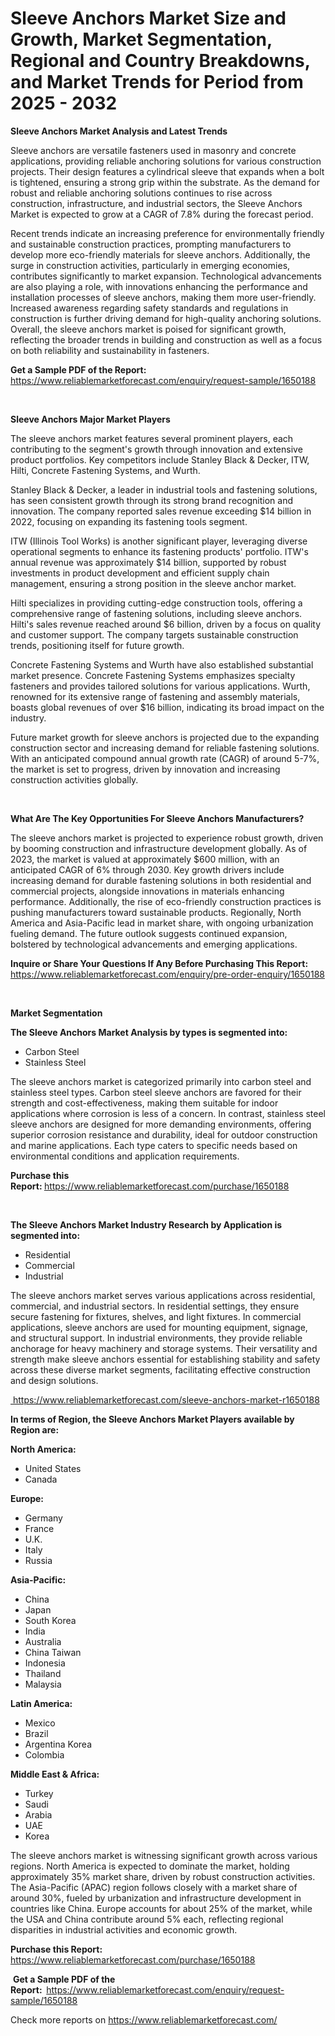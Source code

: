 <p><h1>Sleeve Anchors Market Size and Growth, Market Segmentation, Regional and Country Breakdowns, and Market Trends for Period from 2025 -  2032</h1></p><p><strong>Sleeve Anchors Market Analysis and Latest Trends</strong></p>
<p><p>Sleeve anchors are versatile fasteners used in masonry and concrete applications, providing reliable anchoring solutions for various construction projects. Their design features a cylindrical sleeve that expands when a bolt is tightened, ensuring a strong grip within the substrate. As the demand for robust and reliable anchoring solutions continues to rise across construction, infrastructure, and industrial sectors, the Sleeve Anchors Market is expected to grow at a CAGR of 7.8% during the forecast period. </p><p>Recent trends indicate an increasing preference for environmentally friendly and sustainable construction practices, prompting manufacturers to develop more eco-friendly materials for sleeve anchors. Additionally, the surge in construction activities, particularly in emerging economies, contributes significantly to market expansion. Technological advancements are also playing a role, with innovations enhancing the performance and installation processes of sleeve anchors, making them more user-friendly. Increased awareness regarding safety standards and regulations in construction is further driving demand for high-quality anchoring solutions. Overall, the sleeve anchors market is poised for significant growth, reflecting the broader trends in building and construction as well as a focus on both reliability and sustainability in fasteners.</p></p>
<p><strong>Get a Sample PDF of the Report:&nbsp;</strong> <a href="https://www.reliablemarketforecast.com/enquiry/request-sample/1650188?utm_campaign=3324&utm_medium=2&utm_source=Github&utm_content=ia&utm_term=08042025&utm_id=sleeve-anchors">https://www.reliablemarketforecast.com/enquiry/request-sample/1650188</a></p>
<p>&nbsp;</p>
<p><strong>Sleeve Anchors Major Market Players</strong></p>
<p><p>The sleeve anchors market features several prominent players, each contributing to the segment's growth through innovation and extensive product portfolios. Key competitors include Stanley Black & Decker, ITW, Hilti, Concrete Fastening Systems, and Wurth.</p><p>Stanley Black & Decker, a leader in industrial tools and fastening solutions, has seen consistent growth through its strong brand recognition and innovation. The company reported sales revenue exceeding $14 billion in 2022, focusing on expanding its fastening tools segment.</p><p>ITW (Illinois Tool Works) is another significant player, leveraging diverse operational segments to enhance its fastening products' portfolio. ITW's annual revenue was approximately $14 billion, supported by robust investments in product development and efficient supply chain management, ensuring a strong position in the sleeve anchor market.</p><p>Hilti specializes in providing cutting-edge construction tools, offering a comprehensive range of fastening solutions, including sleeve anchors. Hilti's sales revenue reached around $6 billion, driven by a focus on quality and customer support. The company targets sustainable construction trends, positioning itself for future growth.</p><p>Concrete Fastening Systems and Wurth have also established substantial market presence. Concrete Fastening Systems emphasizes specialty fasteners and provides tailored solutions for various applications. Wurth, renowned for its extensive range of fastening and assembly materials, boasts global revenues of over $16 billion, indicating its broad impact on the industry.</p><p>Future market growth for sleeve anchors is projected due to the expanding construction sector and increasing demand for reliable fastening solutions. With an anticipated compound annual growth rate (CAGR) of around 5-7%, the market is set to progress, driven by innovation and increasing construction activities globally.</p></p>
<p>&nbsp;</p>
<p><strong>What Are The Key Opportunities For Sleeve Anchors Manufacturers?</strong></p>
<p><p>The sleeve anchors market is projected to experience robust growth, driven by booming construction and infrastructure development globally. As of 2023, the market is valued at approximately $600 million, with an anticipated CAGR of 6% through 2030. Key growth drivers include increasing demand for durable fastening solutions in both residential and commercial projects, alongside innovations in materials enhancing performance. Additionally, the rise of eco-friendly construction practices is pushing manufacturers toward sustainable products. Regionally, North America and Asia-Pacific lead in market share, with ongoing urbanization fueling demand. The future outlook suggests continued expansion, bolstered by technological advancements and emerging applications.</p></p>
<p><strong>Inquire or Share Your Questions If Any Before Purchasing This Report:</strong> <a href="https://www.reliablemarketforecast.com/enquiry/pre-order-enquiry/1650188?utm_campaign=3324&utm_medium=2&utm_source=Github&utm_content=ia&utm_term=08042025&utm_id=sleeve-anchors">https://www.reliablemarketforecast.com/enquiry/pre-order-enquiry/1650188</a></p>
<p>&nbsp;</p>
<p><strong>Market Segmentation</strong></p>
<p><strong>The Sleeve Anchors Market Analysis by types is segmented into:</strong></p>
<p><ul><li>Carbon Steel</li><li>Stainless Steel</li></ul></p>
<p><p>The sleeve anchors market is categorized primarily into carbon steel and stainless steel types. Carbon steel sleeve anchors are favored for their strength and cost-effectiveness, making them suitable for indoor applications where corrosion is less of a concern. In contrast, stainless steel sleeve anchors are designed for more demanding environments, offering superior corrosion resistance and durability, ideal for outdoor construction and marine applications. Each type caters to specific needs based on environmental conditions and application requirements.</p></p>
<p><strong>Purchase this Report:&nbsp;</strong><a href="https://www.reliablemarketforecast.com/purchase/1650188?utm_campaign=3324&utm_medium=2&utm_source=Github&utm_content=ia&utm_term=08042025&utm_id=sleeve-anchors">https://www.reliablemarketforecast.com/purchase/1650188</a></p>
<p>&nbsp;</p>
<p><strong>The Sleeve Anchors Market Industry Research by Application is segmented into:</strong></p>
<p><ul><li>Residential</li><li>Commercial</li><li>Industrial</li></ul></p>
<p><p>The sleeve anchors market serves various applications across residential, commercial, and industrial sectors. In residential settings, they ensure secure fastening for fixtures, shelves, and light fixtures. In commercial applications, sleeve anchors are used for mounting equipment, signage, and structural support. In industrial environments, they provide reliable anchorage for heavy machinery and storage systems. Their versatility and strength make sleeve anchors essential for establishing stability and safety across these diverse market segments, facilitating effective construction and design solutions.</p></p>
<p><a href="https://www.reliablemarketforecast.com/sleeve-anchors-market-r1650188?utm_campaign=3324&utm_medium=2&utm_source=Github&utm_content=ia&utm_term=08042025&utm_id=sleeve-anchors">&nbsp;https://www.reliablemarketforecast.com/sleeve-anchors-market-r1650188</a></p>
<p><strong>In terms of Region, the Sleeve Anchors Market Players available by Region are:</strong></p>
<p>
    <p> <strong> North America: </strong>
        <ul>
            <li>United States</li>
            <li>Canada</li>
        </ul>
        </p> 
    <p> <strong> Europe: </strong>
        <ul>
            <li>Germany</li>
            <li>France</li>
            <li>U.K.</li>
            <li>Italy</li>
            <li>Russia</li>
        </ul>
        </p> 
    <p> <strong> Asia-Pacific: </strong>
        <ul>
            <li>China</li>
            <li>Japan</li>
            <li>South Korea</li>
            <li>India</li>
            <li>Australia</li>
            <li>China Taiwan</li>
            <li>Indonesia</li>
            <li>Thailand</li>
            <li>Malaysia</li>
        </ul>
        </p> 
    <p> <strong> Latin America: </strong>
        <ul>
            <li>Mexico</li>
            <li>Brazil</li>
            <li>Argentina Korea</li>
            <li>Colombia</li>
        </ul>
        </p> 
    <p> <strong> Middle East & Africa: </strong>
        <ul>
            <li>Turkey</li>
            <li>Saudi</li>
            <li>Arabia</li>
            <li>UAE</li>
            <li>Korea</li>
        </ul>
    </p>
    </p>
<p><p>The sleeve anchors market is witnessing significant growth across various regions. North America is expected to dominate the market, holding approximately 35% market share, driven by robust construction activities. The Asia-Pacific (APAC) region follows closely with a market share of around 30%, fueled by urbanization and infrastructure development in countries like China. Europe accounts for about 25% of the market, while the USA and China contribute around 5% each, reflecting regional disparities in industrial activities and economic growth.</p></p>
<p><strong>Purchase this Report: </strong><a href="https://www.reliablemarketforecast.com/purchase/1650188?utm_campaign=3324&utm_medium=2&utm_source=Github&utm_content=ia&utm_term=08042025&utm_id=sleeve-anchors">https://www.reliablemarketforecast.com/purchase/1650188</a></p>
<p>&nbsp;<strong>Get a Sample PDF of the Report:&nbsp;&nbsp;</strong><a href="https://www.reliablemarketforecast.com/enquiry/request-sample/1650188?utm_campaign=3324&utm_medium=2&utm_source=Github&utm_content=ia&utm_term=08042025&utm_id=sleeve-anchors">https://www.reliablemarketforecast.com/enquiry/request-sample/1650188</a></p>
<p><strong></strong></p>
<p>Check more reports on <a href="https://www.reliablemarketforecast.com/?utm_campaign=3324&utm_medium=2&utm_source=Github&utm_content=ia&utm_term=08042025&utm_id=sleeve-anchors">https://www.reliablemarketforecast.com/</a></p>